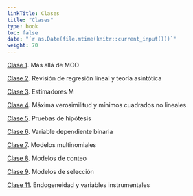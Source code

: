 ```yaml
---
linkTitle: Clases
title: "Clases"
type: book
toc: false
date: "`r as.Date(file.mtime(knitr::current_input()))`"
weight: 70
---
```


[Clase 1](https://ecnii-2021.netlify.app/clases/clase_1.html#1). Más allá de MCO

[Clase 2](https://ecnii-2021.netlify.app/clases/clase_2.html#1). Revisión de regresión lineal y teoría asintótica

[Clase 3](https://ecnii-2021.netlify.app/clases/clase_3.html#1). Estimadores M

[Clase 4](https://ecnii-2021.netlify.app/clases/clase_4.html#1). Máxima verosimilitud y mínimos cuadrados no lineales

[Clase 5](https://ecnii-2021.netlify.app/clases/clase_5.html#1). Pruebas de hipótesis

[Clase 6](https://ecnii-2021.netlify.app/clases/clase_6.html#1). Variable dependiente binaria

[Clase 7](https://ecnii-2021.netlify.app/clases/clase_7.html#1). Modelos multinomiales

[Clase 8](https://ecnii-2021.netlify.app/clases/clase_8.html#1). Modelos de conteo

[Clase 9](https://ecnii-2021.netlify.app/clases/clase_9.html#1). Modelos de selección

[Clase 11](https://ecnii-2021.netlify.app/clases/clase_11.html#1). Endogeneidad y variables instrumentales